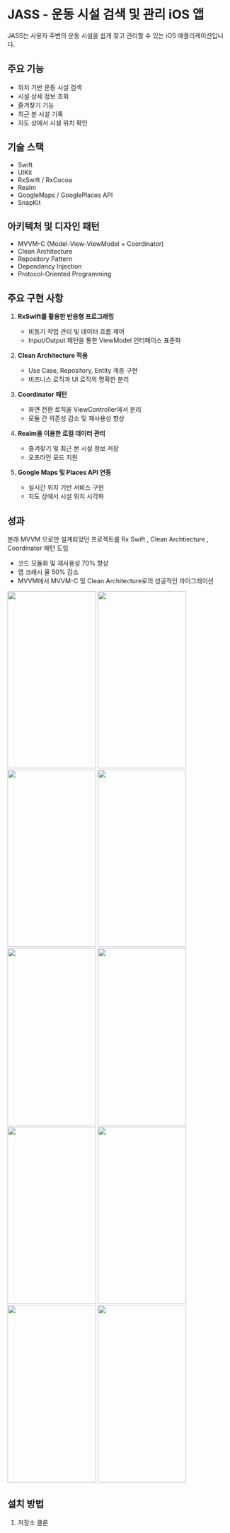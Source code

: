 # JASS - 운동 시설 검색 및 관리 iOS 앱

JASS는 사용자 주변의 운동 시설을 쉽게 찾고 관리할 수 있는 iOS 애플리케이션입니다.

## 주요 기능

- 위치 기반 운동 시설 검색
- 시설 상세 정보 조회
- 즐겨찾기 기능
- 최근 본 시설 기록
- 지도 상에서 시설 위치 확인

## 기술 스택

- Swift
- UIKit
- RxSwift / RxCocoa
- Realm
- GoogleMaps / GooglePlaces API
- SnapKit

## 아키텍처 및 디자인 패턴

- MVVM-C (Model-View-ViewModel + Coordinator)
- Clean Architecture
- Repository Pattern
- Dependency Injection
- Protocol-Oriented Programming

## 주요 구현 사항

1. **RxSwift를 활용한 반응형 프로그래밍**
   - 비동기 작업 관리 및 데이터 흐름 제어
   - Input/Output 패턴을 통한 ViewModel 인터페이스 표준화

2. **Clean Architecture 적용**
   - Use Case, Repository, Entity 계층 구현
   - 비즈니스 로직과 UI 로직의 명확한 분리

3. **Coordinator 패턴**
   - 화면 전환 로직을 ViewController에서 분리
   - 모듈 간 의존성 감소 및 재사용성 향상

4. **Realm을 이용한 로컬 데이터 관리**
   - 즐겨찾기 및 최근 본 시설 정보 저장
   - 오프라인 모드 지원

5. **Google Maps 및 Places API 연동**
   - 실시간 위치 기반 서비스 구현
   - 지도 상에서 시설 위치 시각화

## 성과
 본래 MVVM 으로만 설계되었던 프로젝트를 Rx Swift , Clean Archtiecture , Coordinator 패턴 도입
- 코드 모듈화 및 재사용성 70% 향상
- 앱 크래시 율 50% 감소
- MVVM에서 MVVM-C 및 Clean Architecture로의 성공적인 마이그레이션

<img src="https://github.com/user-attachments/assets/af2c2702-98b0-45d4-9515-55249b6e3d41" width="200" height="400"/>
<img src="https://github.com/user-attachments/assets/b10e4b05-c075-4a48-8693-f978c51f54e9" width="200" height="400"/>
<img src="https://github.com/user-attachments/assets/e65a135f-1090-4310-a389-c0ced3a4cc9f" width="200" height="400"/>
<img src="https://github.com/user-attachments/assets/380b8a90-350f-4cd4-a2c3-45a7784689e0" width="200" height="400"/>
<img src="https://github.com/user-attachments/assets/1f3cbd76-f95c-41f2-abf1-b2180d072e02" width="200" height="400"/>
<img src="https://github.com/user-attachments/assets/fff2a92e-5ddf-44db-980b-609a02e11910" width="200" height="400"/>
<img src="https://github.com/user-attachments/assets/7794be89-b08d-40ee-9c8d-991d756f00b1" width="200" height="400"/>
<img src="https://github.com/user-attachments/assets/6bf5781f-55ca-4c06-8bec-aa111bba5da7" width="200" height="400"/>
<img src="https://github.com/user-attachments/assets/a302a7dc-f0e2-4f75-8733-2b95f35f4f62" width="200" height="400"/>
<img src="https://github.com/user-attachments/assets/9eb12968-2558-4174-a3d4-af8cf8fb7e99" width="200" height="400"/>



## 설치 방법

1. 저장소 클론
